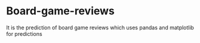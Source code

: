 # Board-game-reviews
It is the prediction of board game reviews which uses pandas and matplotlib for predictions
